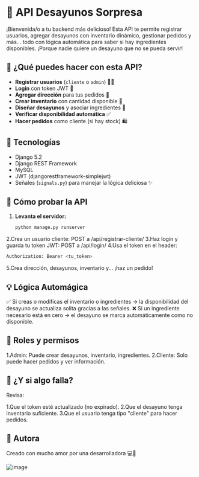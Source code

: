 # 🥞 API Desayunos Sorpresa 

¡Bienvenida/o a tu backend más delicioso! Esta API te permite registrar usuarios, agregar desayunos con inventario dinámico, gestionar pedidos y más... todo con lógica automática para saber si hay ingredientes disponibles. 
¡Porque nadie quiere un desayuno que no se pueda servir!



## 🚀 ¿Qué puedes hacer con esta API?

- **Registrar usuarios** (`cliente` o `admin`) 👩‍🍳  
- **Login** con token JWT 🍪  
- **Agregar dirección** para tus pedidos 📍  
- **Crear inventario** con cantidad disponible 🥖  
- **Diseñar desayunos** y asociar ingredientes 🍳  
- **Verificar disponibilidad automática** ✅  
- **Hacer pedidos** como cliente (si hay stock) 🛍️  



## 🧱 Tecnologías

- Django 5.2  
- Django REST Framework  
- MySQL  
- JWT (djangorestframework-simplejwt)  
- Señales (`signals.py`) para manejar la lógica deliciosa ✨  



## 🧪 Cómo probar la API

1. **Levanta el servidor:**
    ```sh
    python manage.py runserver
    ```
2.Crea un usuario cliente: POST a /api/registrar-cliente/
3.Haz login y guarda tu token JWT: POST a /api/login/
4.Usa el token en el header:
 ```sh
Authorization: Bearer <tu_token>
  ```
5.Crea dirección, desayunos, inventario y... ¡haz un pedido!



## 💡 Lógica Automágica

✅ Si creas o modificas el inventario o ingredientes → la disponibilidad del desayuno se actualiza solita gracias a las señales.
❌ Si un ingrediente necesario está en cero → el desayuno se marca automáticamente como no disponible.


## 🔐 Roles y permisos

1.Admin: Puede crear desayunos, inventario, ingredientes.
2.Cliente: Solo puede hacer pedidos y ver información.

## 🥚 ¿Y si algo falla?
Revisa:

1.Que el token esté actualizado (no expirado).
2.Que el desayuno tenga inventario suficiente.
3.Que el usuario tenga tipo "cliente" para hacer pedidos.

## 🌮 Autora
Creado con mucho   amor por una desarrolladora  💻💜

![image](https://github.com/user-attachments/assets/52a20c33-c7d0-4599-aaf2-462c415e8c24)


